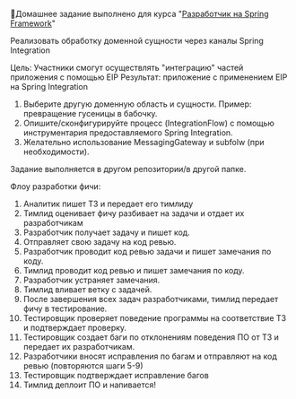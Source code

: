🔖Домашнее задание выполнено для курса "[Разработчик на Spring Framework](https://otus.ru/lessons/javaspring/)"

Реализовать обработку доменной сущности через каналы Spring Integration

Цель:
Участники смогут осуществлять "интеграцию" частей приложения с помощью EIP Результат: приложение c применением EIP на Spring
Integration

1. Выберите другую доменную область и сущности. Пример: превращение гусеницы в бабочку.
2. Опишите/сконфигурируйте процесс (IntegrationFlow) с помощью инструментария предоставляемого Spring Integration.
3. Желательно использование MessagingGateway и subfolw (при необходимости).

Задание выполняется в другом репозитории/в другой папке.

Флоу разработки фичи:

1. Аналитик пишет ТЗ и передает его тимлиду
2. Тимлид оценивает фичу разбивает на задачи и отдает их разработчикам 
3. Разработчик получает задачу и пишет код.
4. Отправляет свою задачу на код ревью.
5. Разработчик проводит код ревью задачи и пишет замечания по коду.
6. Тимлид проводит код ревью и пишет замечания по коду.
7. Разработчик устраняет замечания.
8. Тимлид вливает ветку с задачей.
9. После завершения всех задач разработчиками, тимлид передает фичу в тестирование.
10. Тестировщик проверяет поведение программы на соответствие ТЗ и подтверждает проверку.
11. Тестировщик создает баги по отклонениям поведения ПО от ТЗ и передает их разработчикам.
12. Разработчики вносят исправления по багам и отправляют на код ревью (повторяются шаги 5-9)
13. Тестировщик подтверждает исправление багов 
14. Тимлид деплоит ПО и напивается!
